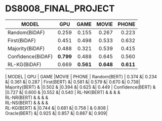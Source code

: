 # DS8008_FINAL_PROJECT

| MODEL           | GPU        | GAME  |MOVIE | PHONE |
| -------------   |:----------:| -----:|-----:|-----: |
| Random(BiDAF)   | 0.259      | 0.155 |0.267|0.223|
| First(BiDAF)    | 0.451      | 0.498 |0.533|0.632|
| Majority(BiDAF) | 0.488      | 0.321 |0.539|0.415|
|Confidence(BiDAF)|**0.799**    |0.488  |0.645|0.560|
|RL-KG(BiDAF)     |    0.669   |  **0.561** |             **0.648**     |          **0.611** |




| MODEL           | GPU        | GAME  |MOVIE | PHONE |
Random(BERT)     | 0.374 &| 0.234 &| 0.361 &| 0.287 |
First(BERT)      &| 0.581 &| 0.579 &| 0.670 &| 0.738| 
Majority(BERT)   & |0.502 & |0.394 &| 0.625 &| 0.449 |
Confidence(BERT) & |0.727 &| 0.600 & |0.552 &| 0.540 |
RL-NK(BERT)      &       &       &       &       
RL-NR(BERT)      &       &       &       &       
RL-NS(BERT)      &       &       &       &       
RL-KG(BERT)      & |0.744      &| 0.681      &| 0.758    |  & 0.808   |   
Oracle(BERT)     &| 0.925 &| 0.857 &| 0.887 &| 0.909|
